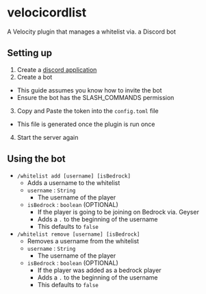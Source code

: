 # velocicordlist
A Velocity plugin that manages a whitelist via. a Discord bot

## Setting up

1. Create a [discord application](https://discord.com/developers/applications)
2. Create a bot
  + This guide assumes you know how to invite the bot
  + Ensure the bot has the SLASH_COMMANDS permission
3. Copy and Paste the token into the `config.toml` file
  + This file is generated once the plugin is run once
4. Start the server again

## Using the bot

+ `/whitelist add [username] [isBedrock]`
  + Adds a username to the whitelist
  + `username` : `String`
    + The username of the player
  + `isBedrock` : `boolean` (OPTIONAL)
    + If the player is going to be joining on Bedrock via. Geyser
    + Adds a `.` to the beginning of the username
    + This defaults to `false`
+ `/whitelist remove [username] [isBedrock]`
  + Removes a username from the whitelist
  + `username` : `String`
    + The username of the player
  + `isBedrock` : `boolean` (OPTIONAL)
    + If the player was added as a bedrock player
    + Adds a `.` to the beginning of the username
    + This defaults to `false`